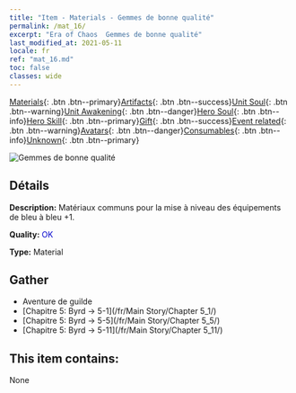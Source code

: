 ```yaml
---
title: "Item - Materials - Gemmes de bonne qualité"
permalink: /mat_16/
excerpt: "Era of Chaos  Gemmes de bonne qualité"
last_modified_at: 2021-05-11
locale: fr
ref: "mat_16.md"
toc: false
classes: wide
---
```

 [Materials](/ItemsFR/){: .btn .btn--primary}[Artifacts](/ItemsFR/Artifacts/){: .btn .btn--success}[Unit Soul](/ItemsFR/UnitSoul/){: .btn .btn--warning}[Unit Awakening](/ItemsFR/UnitAwakening/){: .btn .btn--danger}[Hero Soul](/ItemsFR/HeroSoul/){: .btn .btn--info}[Hero Skill](/ItemsFR/HeroSkill/){: .btn .btn--primary}[Gift](/ItemsFR/Gift/){: .btn .btn--success}[Event related](/ItemsFR/Events/){: .btn .btn--warning}[Avatars](/ItemsFR/Avatars/){: .btn .btn--danger}[Consumables](/ItemsFR/Consumables/){: .btn .btn--info}[Unknown](/ItemsFR/Unknown/){: .btn .btn--primary}

 ![Gemmes de bonne qualité](/images/t/i_cailiao_baoshi1.png)

## Détails
 **Description:** Matériaux communs pour la mise à niveau des équipements de bleu à bleu +1.

 **Quality:** <span style="color: #0000CD">OK</span>

 **Type:** Material

## Gather

*    Aventure de guilde 
*    [Chapitre 5: Byrd -> 5-1](/fr/Main Story/Chapter 5_1/) 
*    [Chapitre 5: Byrd -> 5-5](/fr/Main Story/Chapter 5_5/) 
*    [Chapitre 5: Byrd -> 5-11](/fr/Main Story/Chapter 5_11/) 

## This item contains:

  None

